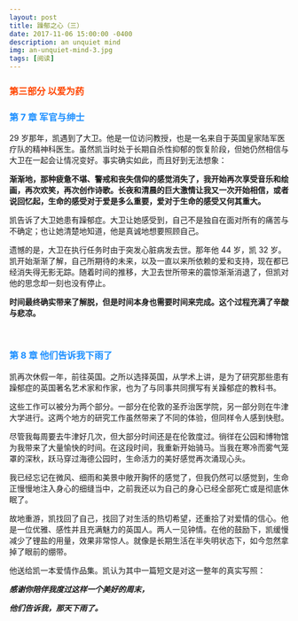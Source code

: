 ```yaml
---
layout: post
title: 躁郁之心（三）
date: 2017-11-06 15:00:00 -0400
description: an unquiet mind
img: an-unquiet-mind-3.jpg
tags: [阅读]
---
```



### <span style="color:OrangeRed">第三部分 以爱为药</span>

### <span style="color:DodgerBlue">第 7 章 军官与绅士</span>

29 岁那年，凯遇到了大卫。他是一位访问教授，也是一名来自于英国皇家陆军医疗队的精神科医生。虽然凯当时处于长期自杀性抑郁的恢复阶段，但她仍然相信与大卫在一起会让情况变好。事实确实如此，而且好到无法想象：

**渐渐地，那种疲惫不堪、警戒和丧失信仰的感觉消失了，我开始再次享受音乐和绘画，再次欢笑，再次创作诗歌。长夜和清晨的巨大激情让我又一次开始相信，或者说回忆起，生命的感受对于爱是多么重要，爱对于生命的感受又何其重大。**

凯告诉了大卫她患有躁郁症。大卫让她感受到，自己不是独自在面对所有的痛苦与不确定；也让她清楚地知道，他是真诚地想要照顾自己。

遗憾的是，大卫在执行任务时由于突发心脏病发去世。那年他 44 岁，凯 32 岁。凯开始渐渐了解，自己所期待的未来，以及一直以来所依赖的爱和支持，现在都已经消失得无影无踪。随着时间的推移，大卫去世所带来的震惊渐渐消退了，但凯对他的思念却一刻也没有停止。

**时间最终确实带来了解脱，但是时间本身也需要时间来完成。这个过程充满了辛酸与悲凉。**



<br>

### <span style="color:DodgerBlue">第 8 章 他们告诉我下雨了</span>



凯再次休假一年，前往英国。之所以选择英国，从学术上讲，是为了研究那些患有躁郁症的英国著名艺术家和作家，也为了与同事共同撰写有关躁郁症的教科书。

这些工作可以被分为两个部分。一部分在伦敦的圣乔治医学院，另一部分则在牛津大学进行。这两个地方的研究工作虽然带来了不同的体验，但同样令人感到快慰。

尽管我每周要去牛津好几次，但大部分时间还是在伦敦度过。徜徉在公园和博物馆为我带来了大量愉快的时间。在这段时间，我重新开始骑马。当我在寒冷而雾气笼罩的深秋，跃马穿过海德公园时，生命活力的美好感觉再次涌现心头。

我已经忘记在微风、细雨和美景中敞开胸怀的感觉了，但我仍然可以感觉到，生命正慢慢地注入身心的细缝当中，之前我还以为自己的身心已经全部死亡或是彻底休眠了。

故地重游，凯找回了自己，找回了对生活的热切希望，还重拾了对爱情的信心。他是一位优雅、感性并且充满魅力的英国人。两人一见钟情。在他的鼓励下，凯缓慢减少了锂盐的用量，效果非常惊人。就像是长期生活在半失明状态下，如今忽然拿掉了眼前的绷带。

他送给凯一本爱情作品集。凯认为其中一篇短文是对这一整年的真实写照：

***感谢你陪伴我度过这样一个美好的周末，***

***他们告诉我，那天下雨了。***








